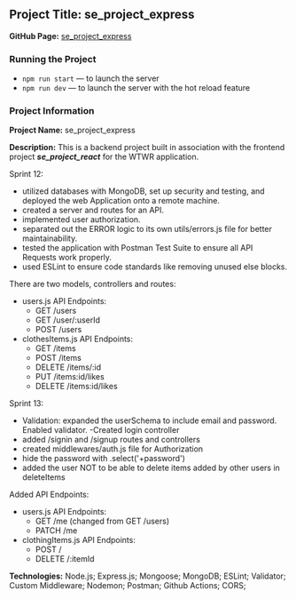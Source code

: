 ## Project Title: se_project_express

**GitHub Page:** [se_project_express](https://github.com/VariusValinium22/se_project_express)

### Running the Project

- `npm run start` — to launch the server
- `npm run dev` — to launch the server with the hot reload feature

### Project Information

**Project Name:**
se_project_express

**Description:**
This is a backend project built in association with the frontend project **_se_project_react_** for the WTWR application.

Sprint 12:

- utilized databases with MongoDB, set up security and testing, and deployed the web Application onto a remote machine.
- created a server and routes for an API.
- implemented user authorization.
- separated out the ERROR logic to its own utils/errors.js file for better maintainability.
- tested the application with Postman Test Suite to ensure all API Requests work properly.
- used ESLint to ensure code standards like removing unused else blocks.

There are two models, controllers and routes:

- users.js API Endpoints:
  - GET /users
  - GET /user/:userId
  - POST /users
- clothesItems.js API Endpoints:
  - GET /items
  - POST /items
  - DELETE /items/:id
  - PUT /items:id/likes
  - DELETE /items:id/likes

Sprint 13:

- Validation: expanded the userSchema to include email and password. Enabled validator.
  -Created login controller
- added /signin and /signup routes and controllers
- created middlewares/auth.js file for Authorization
- hide the password with .select('+password')
- added the user NOT to be able to delete items added by other users in deleteItems

Added API Endpoints:

- users.js API Endpoints:
  - GET /me (changed from GET /users)
  - PATCH /me
- clothingItems.js API Endpoints:
  - POST /
  - DELETE /:itemId

**Technologies:** Node.js; Express.js; Mongoose; MongoDB; ESLint; Validator; Custom Middleware; Nodemon; Postman; Github Actions; CORS;
